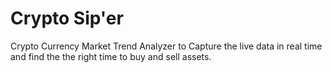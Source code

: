 # Crypto Sip'er

Crypto Currency Market Trend Analyzer to Capture the live data in real time and find the the right time to buy and sell assets.
